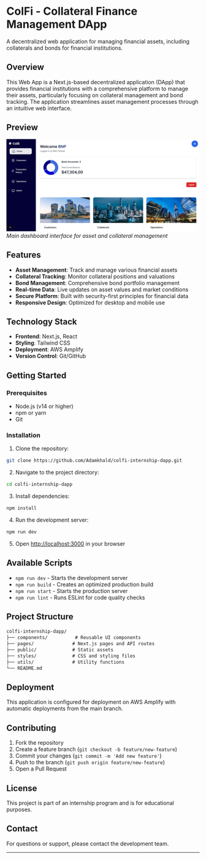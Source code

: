 # ColFi - Collateral Finance Management DApp

A decentralized web application for managing financial assets, including collaterals and bonds for financial institutions.

## Overview

This Web App is a Next.js-based decentralized application (DApp) that provides financial institutions with a comprehensive platform to manage their assets, particularly focusing on collateral management and bond tracking. The application streamlines asset management processes through an intuitive web interface.
## Preview
![ColFi Dashboard](./preview.png)
*Main dashboard interface for asset and collateral management*
## Features

- **Asset Management**: Track and manage various financial assets
- **Collateral Tracking**: Monitor collateral positions and valuations
- **Bond Management**: Comprehensive bond portfolio management
- **Real-time Data**: Live updates on asset values and market conditions
- **Secure Platform**: Built with security-first principles for financial data
- **Responsive Design**: Optimized for desktop and mobile use

## Technology Stack

- **Frontend**: Next.js, React
- **Styling**: Tailwind CSS
- **Deployment**: AWS Amplify
- **Version Control**: Git/GitHub

## Getting Started

### Prerequisites

- Node.js (v14 or higher)
- npm or yarn
- Git

### Installation

1. Clone the repository:
```bash
git clone https://github.com/Adamkhald/colfi-internship-dapp.git
```

2. Navigate to the project directory:
```bash
cd colfi-internship-dapp
```

3. Install dependencies:
```bash
npm install
```

4. Run the development server:
```bash
npm run dev
```

5. Open [http://localhost:3000](http://localhost:3000) in your browser

## Available Scripts

- `npm run dev` - Starts the development server
- `npm run build` - Creates an optimized production build
- `npm run start` - Starts the production server
- `npm run lint` - Runs ESLint for code quality checks

## Project Structure

```
colfi-internship-dapp/
├── components/          # Reusable UI components
├── pages/              # Next.js pages and API routes
├── public/             # Static assets
├── styles/             # CSS and styling files
├── utils/              # Utility functions
└── README.md
```

## Deployment

This application is configured for deployment on AWS Amplify with automatic deployments from the main branch.

## Contributing

1. Fork the repository
2. Create a feature branch (`git checkout -b feature/new-feature`)
3. Commit your changes (`git commit -m 'Add new feature'`)
4. Push to the branch (`git push origin feature/new-feature`)
5. Open a Pull Request

## License

This project is part of an internship program and is for educational purposes.

## Contact

For questions or support, please contact the development team.

---

